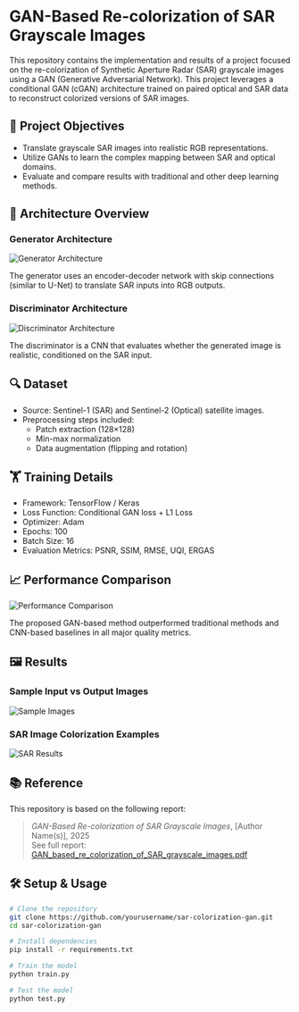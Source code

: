 # GAN-Based Re-colorization of SAR Grayscale Images

This repository contains the implementation and results of a project focused on the re-colorization of Synthetic Aperture Radar (SAR) grayscale images using a GAN (Generative Adversarial Network). This project leverages a conditional GAN (cGAN) architecture trained on paired optical and SAR data to reconstruct colorized versions of SAR images.

## 🌟 Project Objectives

- Translate grayscale SAR images into realistic RGB representations.
- Utilize GANs to learn the complex mapping between SAR and optical domains.
- Evaluate and compare results with traditional and other deep learning methods.

## 🧠 Architecture Overview

### Generator Architecture

![Generator Architecture](images/generator.png)

The generator uses an encoder-decoder network with skip connections (similar to U-Net) to translate SAR inputs into RGB outputs.

### Discriminator Architecture

![Discriminator Architecture](images/Discriminator.png)

The discriminator is a CNN that evaluates whether the generated image is realistic, conditioned on the SAR input.

## 🔍 Dataset

- Source: Sentinel-1 (SAR) and Sentinel-2 (Optical) satellite images.
- Preprocessing steps included:
  - Patch extraction (128×128)
  - Min-max normalization
  - Data augmentation (flipping and rotation)

## 🏋️ Training Details

- Framework: TensorFlow / Keras
- Loss Function: Conditional GAN loss + L1 Loss
- Optimizer: Adam
- Epochs: 100
- Batch Size: 16
- Evaluation Metrics: PSNR, SSIM, RMSE, UQI, ERGAS

## 📈 Performance Comparison

![Performance Comparison](images/performance_comparison.png)

The proposed GAN-based method outperformed traditional methods and CNN-based baselines in all major quality metrics.

## 🖼️ Results

### Sample Input vs Output Images

![Sample Images](images/sample_images.png)

### SAR Image Colorization Examples

![SAR Results](images/sar_image_results.png)

## 📚 Reference

This repository is based on the following report:

> *GAN-Based Re-colorization of SAR Grayscale Images*, [Author Name(s)], 2025  
> See full report: [GAN_based_re_colorization_of_SAR_grayscale_images.pdf](./GAN_based_re_colorization_of_SAR_grayscale_images.pdf)

## 🛠️ Setup & Usage

```bash
# Clone the repository
git clone https://github.com/yourusername/sar-colorization-gan.git
cd sar-colorization-gan

# Install dependencies
pip install -r requirements.txt

# Train the model
python train.py

# Test the model
python test.py
